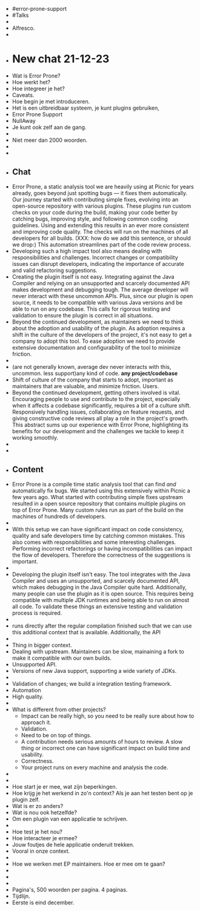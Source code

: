 - #error-prone-support
- #Talks
-
- Alfresco.
-
- # New chat 21-12-23
- Wat is Error Prone?
- Hoe werkt het?
- Hoe integreer je het?
- Caveats.
- Hoe begin je met introduceren.
- Het is een uitbreidbaar systeem, je kunt plugins gebruiken,
- Error Prone Support
- NullAway
- Je kunt ook zelf aan de gang.
-
- Niet meer dan 2000 woorden.
-
-
- ## Chat
- Error Prone, a static analysis tool we are heavily using at Picnic for years already, goes beyond just spotting bugs — it fixes them automatically. Our journey started with contributing simple fixes, evolving into an open-source repository with various plugins. These plugins run custom checks on your code during the build, making your code better by catching bugs, improving style, and following common coding guidelines. Using and extending this results in an ever more consistent and improving code quality. The checks will run on the machines of all developers for all builds. (XXX: how do we add this sentence, or should we drop:) This automation streamlines part of the code review process.
- Developing such a high impact tool also means dealing with responsibilities and challenges. Incorrect changes or compatibility issues can disrupt developers, indicating the importance of accurate and valid refactoring suggestions.
- Creating the plugin itself is not easy. Integrating against the Java Compiler and relying on an unsupported and scarcely documented API makes development and debugging tough. The average developer will never interact with these uncommon APIs. Plus, since our plugin is open source, it needs to be compatible with various Java versions and be able to run on any codebase. This calls for rigorous testing and validation to ensure the plugin is correct in all situations.
- Beyond the continued development, as maintainers we need to think about the adoption and usability of the plugin. As adoption requires a shift in the culture of the developers of the project, it's not easy to get a company to adopt this tool. To ease adoption we need to provide extensive documentation and configurability of the tool to minimize friction.
-
- (are not generally known, average dev never interacts with this, uncommon. less support)any kind of code. **any project/codebase**
- Shift of culture of the company that starts to adopt, important as  maintainers that are valuable, and minimize friction. Users.
- Beyond the continued development, getting others involved is vital. Encouraging people to use and contribute to the project, especially when it affects a codebase significantly, requires a bit of a culture shift. Responsively handling issues, collaborating on feature requests, and giving constructive code reviews all play a role in the project's growth. This abstract sums up our experience with Error Prone, highlighting its benefits for our development and the challenges we tackle to keep it working smoothly.
-
-
- ## Content
- Error Prone is a compile time static analysis tool that can find _and_ automatically fix bugs. We started using this extensively within Picnic a few years ago. What started with contributing simple fixes upstream resulted in a open source repository that contains multiple plugins on top of Error Prone. Many custom rules run as part of the build on the machines of hundreds of developers.
-
- With this setup we can have significant impact on code consistency, quality and safe developers time by catching common mistakes. This also comes with responsibilities and some interesting challenges. Performing incorrect refactorings or having incompatibilities can impact the flow of developers. Therefore the correctness of the suggestions is important.
-
- Developing the plugin itself isn't easy. The tool integrates with the Java Compiler and uses an unsupported, and scarcely documented API, which makes debugging in the Java Compiler quite hard. Additionally, many people can use the plugin as it is open source. This requires being compatible with multiple JDK runtimes and being able to run on almost all code. To validate these things an extensive testing and validation process is required.
-
- runs directly after the regular compilation finished such that we can use this additional context that is available. Additionally, the API
-
- Thing in bigger context.
- Dealing with upstream. Maintainers can be slow, mainaining a fork to make it compatible with our own builds.
- Unsupported API.
- Versions of new Java support, supporting a wide variety of JDKs.
-
- Validation of changes; we build a integration testing framework.
- Automation
- High quality.
-
- What is different from other projects?
	- Impact can be  really high, so you need to be really sure about how to approach it.
	- Validation.
	- Need to be on top of things.
	- A contribution needs serious amounts of hours to review. A slow thing or incorrect one can have significant impact on build time and usability.
	- Correctness.
	- Your project runs on every machine and analysis the code.
-
-
- Hoe start je er mee, wat zijn beperkingen.
- Hoe krijg je het werkend in zo'n context? Als je aan het testen bent op je plugin zelf.
- Wat is er zo anders?
- Wat is nou ook hetzelfde?
- Om een plugin van een applicatie te schrijven.
-
- Hoe test je het nou?
- Hoe interacteer je ermee?
- Jouw foutjes de hele applicatie onderuit trekken.
- Vooral in onze context.
-
- Hoe we werken met EP maintainers. Hoe er mee om te gaan?
-
-
-
- Pagina's, 500 woorden per pagina. 4 paginas.
- Tijdlijn.
- Eerste is eind december.